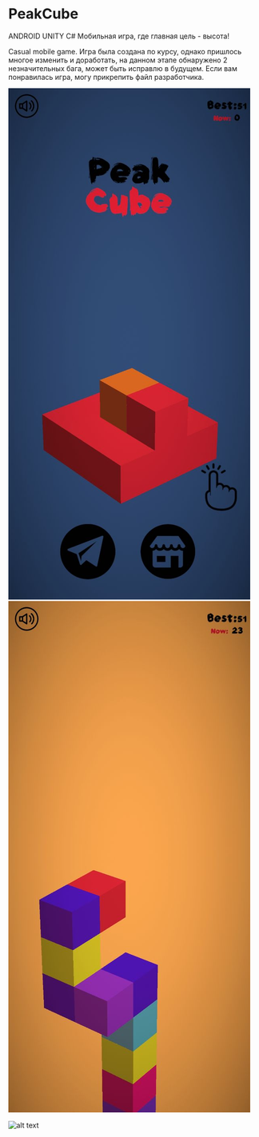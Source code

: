 # PeakCube
ANDROID UNITY C# 
Мобильная игра, где главная цель - высота!

Casual mobile game.
Игра была создана по курсу, однако пришлось многое изменить и доработать, на данном этапе обнаружено 2 незначительных бага, может быть исправлю в будущем.
Если вам понравилась игра, могу прикрепить файл разработчика.

![alt text](photos/pc1 "Описание будет тут") 
![alt text](photos/pc2 "Описание будет тут")

![alt text](photos/pcG.gif "Описание будет тут")

